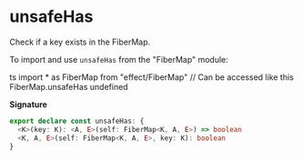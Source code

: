 # unsafeHas

Check if a key exists in the FiberMap.

To import and use `unsafeHas` from the "FiberMap" module:

ts
import \* as FiberMap from "effect/FiberMap"
// Can be accessed like this
FiberMap.unsafeHas
undefined

**Signature**

```ts
export declare const unsafeHas: {
  <K>(key: K): <A, E>(self: FiberMap<K, A, E>) => boolean
  <K, A, E>(self: FiberMap<K, A, E>, key: K): boolean
}
```
